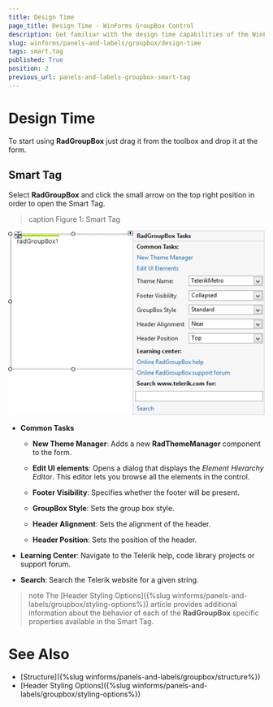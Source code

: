 ```yaml
---
title: Design Time
page_title: Design Time - WinForms GroupBox Control
description: Get familiar with the design time capabilities of the WinForms GroupBox control.
slug: winforms/panels-and-labels/groupbox/design-time
tags: smart,tag
published: True
position: 2
previous_url: panels-and-labels-groupbox-smart-tag
---
```


# Design Time

To start using **RadGroupBox** just drag it from the toolbox and drop it at the form.

## Smart Tag

Select **RadGroupBox** and click the small arrow on the top right position in order to open the Smart Tag.

>caption Figure 1: Smart Tag
>
![panels-and-labels-groupbox-design-time 001](images/panels-and-labels-groupbox-design-time001.png)

* __Common Tasks__

	* __New Theme Manager__: Adds a new __RadThemeManager__ component to the form.

	* __Edit UI elements__: Opens a dialog that displays the *Element Hierarchy Editor*. This editor lets you browse all the elements in the control.

	* __Footer Visibility__: Specifies whether the footer will be present.

	* __GroupBox Style__: Sets the group box style.
	
	* __Header Alignment__: Sets the alignment of the header.
	
	* __Header Position__: Sets the position of the header.

* __Learning Center__: Navigate to the Telerik help, code library projects or support forum.

* __Search__: Search the Telerik website for a given string.

>note The [Header Styling Options]({%slug winforms/panels-and-labels/groupbox/styling-options%}) article provides additional information about the behavior of each of the **RadGroupBox** specific properties available in the Smart Tag.

# See Also

* [Structure]({%slug winforms/panels-and-labels/groupbox/structure%})
* [Header Styling Options]({%slug winforms/panels-and-labels/groupbox/styling-options%})
